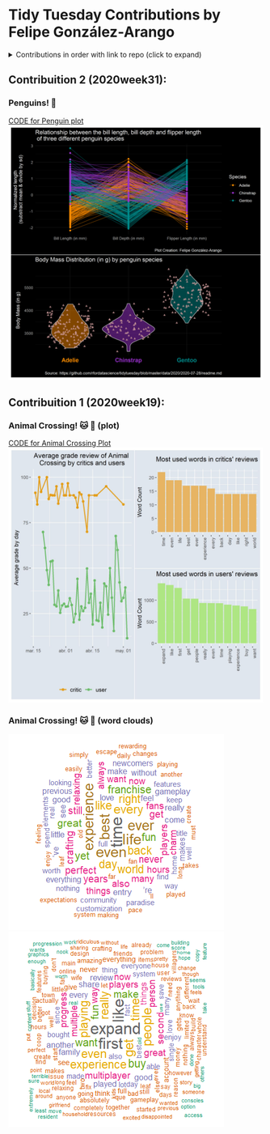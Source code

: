 # Tidy Tuesday Contributions by Felipe González-Arango


<details>
  <summary>Contributions in order with link to repo (click to expand) </summary>
  
<!-- toc -->
* **2020 Submissions**  
  - Contibution week 19 [Animal Crossing :cat: :hamster:](https://github.com/feligonza17/Tidy_Tuesday/tree/master/2020week19_animal_crossing)  
  - Contibution week 31 [Penguins :penguin:](https://github.com/feligonza17/Tidy_Tuesday/tree/master/2020week31_penguins)  
<!-- tocstop -->

</details>

## Contribuition 2 (2020week31): 

### Penguins! :penguin:


[CODE for Penguin plot](https://github.com/feligonza17/Tidy_Tuesday/blob/master/2020week31_penguins/penguins.Rmd)
![](2020week31_penguins/penguins.png)


## Contribuition 1 (2020week19): 

### Animal Crossing! :cat: :hamster: (plot)

[CODE for Animal Crossing Plot](https://github.com/feligonza17/Tidy_Tuesday/blob/master/2020week19_animal_crossing/animal_crossing.Rmd)
![](2020week19_animal_crossing/final_plot.jpg)

### Animal Crossing! :cat: :hamster: (word clouds)

![Word Cloud Critics](2020week19_animal_crossing/word_cloud_critics.png)
![Word Cloud Users](2020week19_animal_crossing/word_cloud_users.png)